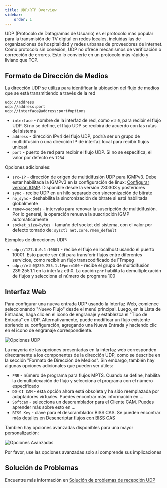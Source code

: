 ```yaml
---
title: UDP/RTP Overview
sidebar:
    order: 1
---
```


UDP (Protocolo de Datagramas de Usuario) es el protocolo más popular para la transmisión de TV digital en redes locales, incluidas las de organizaciones de hospitalidad y redes urbanas de proveedores de internet. Como protocolo sin conexión, UDP no ofrece mecanismos de verificación o corrección de errores. Esto lo convierte en un protocolo más rápido y liviano que TCP.

## Formato de Dirección de Medios

La dirección UDP se utiliza para identificar la ubicación del flujo de medios que se está transmitiendo a través de la red

```
udp://address
udp://address:port
udp://interface@address:port#options
```

- `interface` - nombre de la interfaz de red, como `eth0`, para recibir el flujo UDP. Si no se define, el flujo UDP se recibirá de acuerdo con las rutas del sistema
- `address` - dirección IPv4 del flujo UDP, podría ser un grupo de multidifusión o una dirección IP de interfaz local para recibir flujos unicast
- `port` - puerto de red para recibir el flujo UDP. Si no se especifica, el valor por defecto es `1234`

Opciones adicionales:

- `src=IP` - dirección de origen de multidifusión UDP para IGMPv3. Debe estar habilitada la IGMPv3 en la configuración de linux: [Configurar versión IGMP](/en/articles/system/configure-igmp-version/). Disponible desde la versión 230303 y posteriores
- `sync` - recibe UDP en un hilo separado con sincronización de bitrate
- `no_sync` - deshabilita la sincronización de bitrate si está habilitada globalmente
- `renew=seconds` - intervalo para renovar la suscripción de multidifusión. Por lo general, la operación renueva la suscripción IGMP automáticamente
- `socket_size=bytes` - tamaño del socket del sistema, con el valor por defecto tomado de: `sysctl net.core.rmem_default`

Ejemplos de direcciones UDP:

- `udp://127.0.0.1:10001` - recibe el flujo en localhost usando el puerto 10001. Esto puede ser útil para transferir flujos entre diferentes servicios, como recibir un flujo transcodificado de FFmpeg
- `udp://eth0@239.255.1.1#pnr=100` - recibe el grupo de multidifusión 239.255.1.1 en la interfaz eth0. La opción `pnr` habilita la demultiplexación de flujos y selecciona el número de programa 100

## Interfaz Web

Para configurar una nueva entrada UDP usando la Interfaz Web, comience seleccionando "Nuevo Flujo" desde el menú principal. Luego, en la Lista de Entradas, haga clic en el icono de engranaje y establezca el "Tipo de Entrada" en UDP. Alternativamente, puede modificar un flujo existente abriendo su configuración, agregando una Nueva Entrada y haciendo clic en el icono de engranaje correspondiente.

![Opciones UDP](https://cdn.cesbo.com/help/astra/receiving/ip/udp/options.png)

La mayoría de las opciones presentadas en la interfaz web corresponden directamente a los componentes de la dirección UDP, como se describe en la sección "Formato de Dirección de Medios". Sin embargo, también hay algunas opciones adicionales que pueden ser útiles:

- `PNR` - número de programa para flujos MPTS. Cuando se define, habilita la demultiplexación de flujo y selecciona el programa con el número especificado
- `DD-CI CAM` - esta opción ahora está obsoleta y ha sido reemplazada por adaptadores virtuales. Puedes encontrar más información en ...
- `Softcam` - selecciona un descramblador para el Cliente CAM. Puedes aprender más sobre esto en ...
- `BISS Key` - clave para el descramblador BISS CAS. Se pueden encontrar más detalles en [Desencriptar flujos con BISS CAS](/en/astra/streams/decrypt-biss/)

También hay opciones avanzadas disponibles para una mayor personalización:

![Opciones Avanzadas](https://cdn.cesbo.com/help/astra/receiving/ip/udp/advanced.png)

Por favor, use las opciones avanzadas solo si comprende sus implicaciones

## Solución de Problemas

Encuentre más información en [Solución de problemas de recepción UDP](/en/astra/receiving-udp/troubleshooting/)